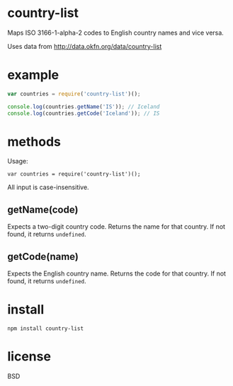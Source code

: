 country-list
============

Maps ISO 3166-1-alpha-2 codes to English country names and vice versa.

Uses data from http://data.okfn.org/data/country-list

# example 

``` js
var countries = require('country-list')();

console.log(countries.getName('IS')); // Iceland
console.log(countries.getCode('Iceland')); // IS
```

# methods

Usage:

```
var countries = require('country-list')();
```
All input is case-insensitive.

## getName(code)

Expects a two-digit country code.
Returns the name for that country.
If not found, it returns `undefined`.

## getCode(name)

Expects the English country name.
Returns the code for that country.
If not found, it returns `undefined`.

# install

``` cli
npm install country-list
```

# license

BSD
